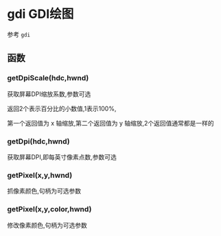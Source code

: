 # gdi GDI绘图

参考 `gdi`

## 函数

### getDpiScale(hdc,hwnd)

获取屏幕DPI缩放系数,参数可选

返回2个表示百分比的小数值,1表示100%,

第一个返回值为 x 轴缩放,第二个返回值为 y 轴缩放,2个返回值通常都是一样的

### getDpi(hdc,hwnd)

获取屏幕DPI,即每英寸像素点数,参数可选

### getPixel(x,y,hwnd)

抓像素颜色,句柄为可选参数

### getPixel(x,y,color,hwnd)

修改像素颜色,句柄为可选参数

